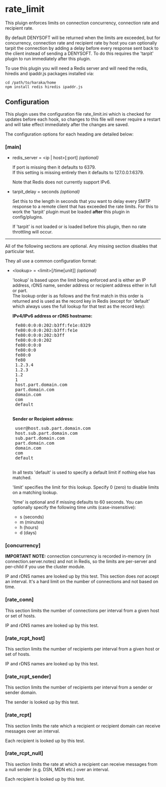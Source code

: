 rate_limit
==========

This pluign enforces limits on connection concurrency, connection rate and 
recipient rate.

By default DENYSOFT will be returned when the limits are exceeded, but for 
concurrency, connection rate and recipient rate by host you can optionally 
tarpit the connection by adding a delay before every response sent back to the 
client instead of sending a DENYSOFT.  To do this requires the 'tarpit' plugin 
to run immediately after this plugin.

To use this plugin you will need a Redis server and will need the redis, 
hiredis and ipaddr.js packages installed via:

    cd /path/to/haraka/home
    npm install redis hiredis ipaddr.js
    
Configuration
-------------

This plugin uses the configuration file rate_limit.ini which is checked for 
updates before each hook, so changes to this file will never require a restart 
and will take effect immediately after the changes are saved.

The configuration options for each heading are detailed below:

### [main]

- redis_server = \<ip | host\>[:port] *(optional)*

    If port is missing then it defaults to 6379.  
    If this setting is missing entirely then it defaults to 127.0.0.1:6379.
    
    Note that Redis does not currently support IPv6.

- tarpit_delay = seconds *(optional)*

    Set this to the length in seconds that you want to delay every SMTP 
    response to a remote client that has exceeded the rate limits.  For this 
    to work the 'tarpit' plugin must be loaded **after** this plugin in 
    config/plugins. 

    If 'tarpit' is not loaded or is loaded before this plugin, then no
    rate throttling will occur.

* * *

All of the following sections are optional.  Any missing section disables 
that particular test.

They all use a common configuration format:

- \<lookup\> = \<limit\>[/time[unit]]  *(optional)*

   'lookup' is based upon the limit being enforced and is either an IP 
   address, rDNS name, sender address or recipient address either in full 
   or part.  
   The lookup order is as follows and the first match in this order is 
   returned and is used as the record key in Redis (except for 'default' 
   which always uses the full lookup for that test as the record key):
   
   **IPv4/IPv6 address or rDNS hostname:**

   <pre>
   fe80:0:0:0:202:b3ff:fe1e:8329
   fe80:0:0:0:202:b3ff:fe1e
   fe80:0:0:0:202:b3ff
   fe80:0:0:0:202
   fe80:0:0:0
   fe80:0:0
   fe80:0
   fe80
   1.2.3.4
   1.2.3
   1.2
   1
   host.part.domain.com
   part.domain.com
   domain.com
   com
   default
   </pre>

   **Sender or Recipient address:**
 
   <pre>
   user@host.sub.part.domain.com
   host.sub.part.domain.com
   sub.part.domain.com
   part.domain.com
   domain.com
   com
   default
   </pre>

   In all tests 'default' is used to specify a default limit if nothing else has 
   matched.
   
   'limit' specifies the limit for this lookup.  Specify 0 (zero) to disable 
   limits on a matching lookup.
   
   'time' is optional and if missing defaults to 60 seconds.  You can optionally 
   specify the following time units (case-insensitive):
   
   - s (seconds)
   - m (minutes)
   - h (hours)
   - d (days)

### [concurrency]

**IMPORTANT NOTE:** connection concurrency is recorded in-memory (in 
connection.server.notes) and not in Redis, so the limits are per-server and 
per-child if you use the cluster module.

IP and rDNS names are looked up by this test.  This section does *not* accept an 
interval.  It's a hard limit on the number of connections and not based on time.

### [rate_conn]

This section limits the number of connections per interval from a given host 
or set of hosts.

IP and rDNS names are looked up by this test.

### [rate_rcpt_host]

This section limits the number of recipients per interval from a given host or 
set of hosts. 

IP and rDNS names are looked up by this test.

### [rate_rcpt_sender]

This section limits the number of recipients per interval from a sender or 
sender domain.

The sender is looked up by this test.

### [rate_rcpt]

This section limits the rate which a recipient or recipient domain can 
receive messages over an interval.

Each recipient is looked up by this test.

### [rate_rcpt_null]

This section limits the rate at which a recipient can receive messages from 
a null sender (e.g. DSN, MDN etc.) over an interval.

Each recipient is looked up by this test.
